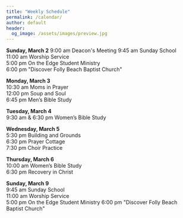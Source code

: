 ```yaml
---
title: "Weekly Schedule"
permalink: /calendar/
author: default
header:
  og_image: /assets/images/preview.jpg
---
```


<!--
**Example Day**
[10:00 am] Two Spaces At The End Of The Line ->
-->

  
  
  
 

**Sunday, March 2** 
9:00 am Deacon's Meeting
9:45 am Sunday School  
11:00 am Worship Service  
5:00 pm On the Edge Student Ministry  
6:00 pm "Discover Folly Beach Baptist Church"    

**Monday, March 3**  
10:30 am  Moms in Prayer  
12:00 pm Soup and Soul  
6:45 pm Men’s Bible Study  

**Tuesday, March 4**  
9:30 am & 6:30 pm Women’s Bible Study  

**Wednesday, March 5**  
5:30 pm Building and Grounds  
6:30 pm Prayer Cottage  
7:30 pm Choir Practice

**Thursday, March 6**  
10:00 am Women’s Bible Study  
6:30 pm Recovery in Christ  

**Sunday, March 9**  
9:45 am Sunday School  
11:00 am Worship Service  
5:00 pm  On the Edge Student Ministry
6:00 pm "Discover Folly Beach Baptist Church"

<!--

# Special Events

**Movie Night**
"The Jesus Revolution"
Sunday, June 23 at 6:00 pm
_Free admission, popcorn, and drinks_

![Jesus Revolution](/assets/images/jesus_revolution.png)

-->
